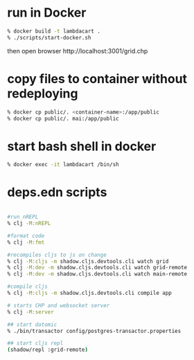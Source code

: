 # run in Docker
```bash
% docker build -t lambdacart .
% ./scripts/start-docker.sh
```


then open browser http://localhost:3001/grid.chp

# copy files to container without redeploying
```bash
% docker cp public/. <container-name>:/app/public 
% docker cp public/. mai:/app/public
```

# start bash shell in docker
```bash
% docker exec -it lambdacart /bin/sh 
```

# deps.edn scripts
```bash

#run nREPL
% clj -M:nREPL

#format code
% clj -M:fmt

#recompiles cljs to js on change
% clj -M:cljs -m shadow.cljs.devtools.cli watch grid
% clj -M:dev -m shadow.cljs.devtools.cli watch grid-remote
% clj -M:dev -m shadow.cljs.devtools.cli watch main-remote

#compile cljs
% clj -M:cljs -m shadow.cljs.devtools.cli compile app

# starts CHP and websocket server
% clj -M:server

## start datomic
% ./bin/transactor config/postgres-transactor.properties

## start cljs repl
(shadow/repl :grid-remote)

```
